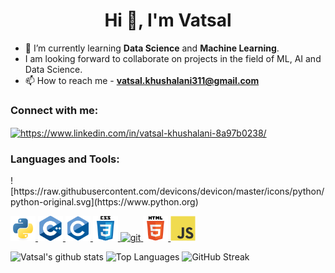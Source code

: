 <h1 align="center">Hi 👋, I'm Vatsal</h1>

- 🌱 I’m currently learning **Data Science** and **Machine Learning**.
- I am looking forward to collaborate on projects in the field of ML, AI and Data Science.
- 📫 How to reach me - **vatsal.khushalani311@gmail.com**
  
<h3 align="left">Connect with me:</h3>
<a href="https://www.linkedin.com/in/vatsal-khushalani-8a97b0238/" target="_blank" rel="noreferrer"><img align="center" src="https://raw.githubusercontent.com/rahuldkjain/github-profile-readme-generator/master/src/images/icons/Social/linked-in-alt.svg" alt="https://www.linkedin.com/in/vatsal-khushalani-8a97b0238/" height="30" width="40" /></a>

<h3 align="left">Languages and Tools:</h3>
<p>
![https://raw.githubusercontent.com/devicons/devicon/master/icons/python/python-original.svg](https://www.python.org)

<a href="https://www.python.org" target="_blank" rel="noreferrer"> <img src="https://raw.githubusercontent.com/devicons/devicon/master/icons/python/python-original.svg" alt="python" width="40" height="40" /> </a>
<a href="https://www.w3schools.com/cpp/" target="_blank" rel="noreferrer"> <img src="https://raw.githubusercontent.com/devicons/devicon/master/icons/cplusplus/cplusplus-original.svg" alt="cplusplus" width="40" height="40" /> </a> 
<a href="https://www.cprogramming.com/" target="_blank" rel="noreferrer"> <img src="https://raw.githubusercontent.com/devicons/devicon/master/icons/c/c-original.svg" alt="c" width="40" height="40" /> </a> 
<a href="https://www.w3schools.com/css/" target="_blank" rel="noreferrer"> <img src="https://raw.githubusercontent.com/devicons/devicon/master/icons/css3/css3-original-wordmark.svg" alt="css3" width="40" height="40" /> </a> 
<a href="https://git-scm.com/" target="_blank" rel="noreferrer"> <img src="https://www.vectorlogo.zone/logos/git-scm/git-scm-icon.svg" alt="git" width="40" height="40" /> </a>
<a href="https://www.w3.org/html/" target="_blank" rel="noreferrer"> <img src="https://raw.githubusercontent.com/devicons/devicon/master/icons/html5/html5-original-wordmark.svg" alt="html5" width="40" height="40" /> </a> 
<a href="https://developer.mozilla.org/en-US/docs/Web/JavaScript" target="_blank" rel="noreferrer"> <img src="https://raw.githubusercontent.com/devicons/devicon/master/icons/javascript/javascript-original.svg" alt="javascript" width="40" height="40" /> </a> 
</p>



![Vatsal's github stats](https://github-readme-stats.vercel.app/api?username=vatsal011&theme=highcontrast&count_private=true&show_icons=true&locale=en)
![Top Languages](https://github-readme-stats.vercel.app/api/top-langs?username=vatsal011&show_icons=true&locale=en&layout=compact&theme=highcontrast&count_private=true)
![GitHub Streak](https://github-readme-streak-stats.herokuapp.com/?user=vatsal011&theme=highcontrast&show_icons=true&count_private=true&locale=en)

<!--
**vatsal011/vatsal011** is a ✨ _special_ ✨ repository because its `README.md` (this file) appears on your GitHub profile.
-->
